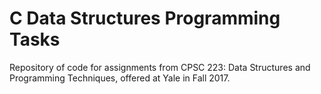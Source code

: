 # C Data Structures Programming Tasks

Repository of code for assignments from CPSC 223: Data Structures and Programming Techniques, offered at Yale in Fall 2017.
